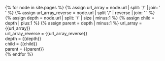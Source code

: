 ---
---

{% for node in site.pages %}
{% assign url_array = node.url | split: '/' | join: ' ' %}
{% assign url_array_reverse = node.url | split '/' | reverse | join: ' ' %}
{% assign depth = node.url | split: '/' | size | minus:1 %}
{% assign child = depth | plus:1 %}
{% assign parent = depth | minus:1 %}
url_array = {{url_array}} <br>
url_array_reverse = {{url_array_reverse}} <br>
depth = {{depth}} <br>
child = {{child}} <br>
parent = {{parent}} <br>
{% endfor %}
